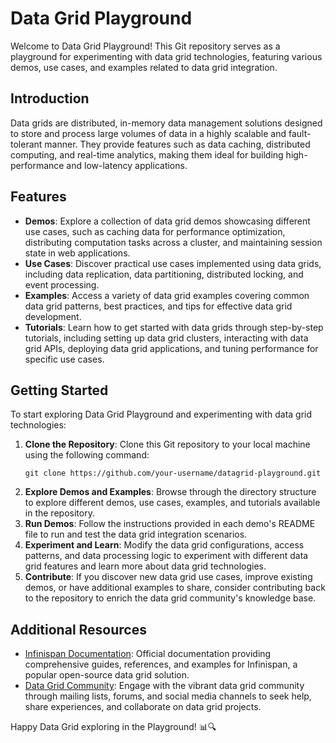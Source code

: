 # Data Grid Playground

Welcome to Data Grid Playground! This Git repository serves as a playground for experimenting with data grid technologies, featuring various demos, use cases, and examples related to data grid integration.

## Introduction
Data grids are distributed, in-memory data management solutions designed to store and process large volumes of data in a highly scalable and fault-tolerant manner. They provide features such as data caching, distributed computing, and real-time analytics, making them ideal for building high-performance and low-latency applications.

## Features
- **Demos**: Explore a collection of data grid demos showcasing different use cases, such as caching data for performance optimization, distributing computation tasks across a cluster, and maintaining session state in web applications.
- **Use Cases**: Discover practical use cases implemented using data grids, including data replication, data partitioning, distributed locking, and event processing.
- **Examples**: Access a variety of data grid examples covering common data grid patterns, best practices, and tips for effective data grid development.
- **Tutorials**: Learn how to get started with data grids through step-by-step tutorials, including setting up data grid clusters, interacting with data grid APIs, deploying data grid applications, and tuning performance for specific use cases.

## Getting Started
To start exploring Data Grid Playground and experimenting with data grid technologies:
1. **Clone the Repository**: Clone this Git repository to your local machine using the following command:
   ```
   git clone https://github.com/your-username/datagrid-playground.git
   ```
2. **Explore Demos and Examples**: Browse through the directory structure to explore different demos, use cases, examples, and tutorials available in the repository.
3. **Run Demos**: Follow the instructions provided in each demo's README file to run and test the data grid integration scenarios.
4. **Experiment and Learn**: Modify the data grid configurations, access patterns, and data processing logic to experiment with different data grid features and learn more about data grid technologies.
5. **Contribute**: If you discover new data grid use cases, improve existing demos, or have additional examples to share, consider contributing back to the repository to enrich the data grid community's knowledge base.

## Additional Resources
- [Infinispan Documentation](https://infinispan.org/docs/stable/titles/index.html): Official documentation providing comprehensive guides, references, and examples for Infinispan, a popular open-source data grid solution.
- [Data Grid Community](https://infinispan.org/community/): Engage with the vibrant data grid community through mailing lists, forums, and social media channels to seek help, share experiences, and collaborate on data grid projects.

Happy Data Grid exploring in the Playground! 📊🔍
